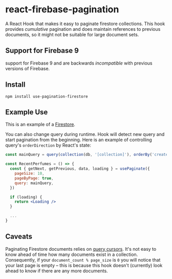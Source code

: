 # react-firebase-pagination

A React Hook that makes it easy to paginate firestore collections.
This hook provides _cumulative_ pagination and does maintain references to previous
documents, so it might not be suitable for large document sets.

## Support for Firebase 9

support for Firebase 9 and are backwards _incompatible_ with previous versions of Firebase.

## Install

```
npm install use-pagination-firestore
```

## Example Use

This is an example of a [Firestore](https://firebase.google.com/docs/firestore/).

You can also change query during runtime. Hook will detect new query and start pagination from the beginning.
Here is an example of controlling query's `orderDirection` by React's state:

```jsx
const mainQuery = query(collection(db, '[collection]'), orderBy('created_timestamp', 'desc'))

const RecentPerfumes = () => {
  const { getNext, getPrevious, data, loading } = usePaginate({
    pageSize: 10,
    pageByPage: true,
    query: mainQuery,
  })

  if (loading) {
    return <Loading />
  }

  ...
}
```

## Caveats

Paginating Firestore documents relies on [query cursors](https://firebase.google.com/docs/firestore/query-data/query-cursors). It's not easy to know
ahead of time how many documents exist in a collection. Consequently, if your `document_count % page_size` is `0` you will notice that your last page
is empty – this is because this hook doesn't (currently) look ahead to know if there are any more documents.
